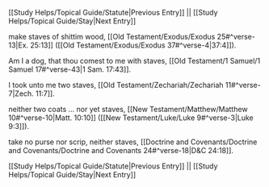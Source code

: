 [[Study Helps/Topical Guide/Statute|Previous Entry]]  ||  [[Study Helps/Topical Guide/Stay|Next Entry]]

 make staves of shittim wood, [[Old Testament/Exodus/Exodus 25#^verse-13|Ex. 25:13]] ([[Old Testament/Exodus/Exodus 37#^verse-4|37:4]]).

 Am I a dog, that thou comest to me with staves, [[Old Testament/1 Samuel/1 Samuel 17#^verse-43|1 Sam. 17:43]].

 I took unto me two staves, [[Old Testament/Zechariah/Zechariah 11#^verse-7|Zech. 11:7]].

 neither two coats ... nor yet staves, [[New Testament/Matthew/Matthew 10#^verse-10|Matt. 10:10]] ([[New Testament/Luke/Luke 9#^verse-3|Luke 9:3]]).

 take no purse nor scrip, neither staves, [[Doctrine and Covenants/Doctrine and Covenants/Doctrine and Covenants 24#^verse-18|D&C 24:18]].

[[Study Helps/Topical Guide/Statute|Previous Entry]]  ||  [[Study Helps/Topical Guide/Stay|Next Entry]]